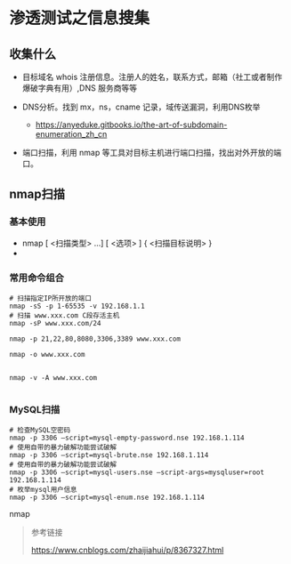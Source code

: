 # 渗透测试之信息搜集





## 收集什么



- 目标域名 whois 注册信息。注册人的姓名，联系方式，邮箱（社工或者制作爆破字典有用）,DNS 服务商等等

- DNS分析。找到 mx，ns，cname 记录，域传送漏洞，利用DNS枚举

  - https://anyeduke.gitbooks.io/the-art-of-subdomain-enumeration_zh_cn

- 端口扫描，利用 nmap 等工具对目标主机进行端口扫描，找出对外开放的端口。







## nmap扫描





### 基本使用 

- nmap [ <扫描类型> …] [ <选项> ] { <扫描目标说明> }
- 



### 常用命令组合

```shell
# 扫描指定IP所开放的端口
nmap -sS -p 1-65535 -v 192.168.1.1
# 扫描 www.xxx.com C段存活主机
nmap -sP www.xxx.com/24

nmap -p 21,22,80,8080,3306,3389 www.xxx.com

nmap -o www.xxx.com


nmap -v -A www.xxx.com


```



### MySQL扫描

```shell
# 检查MySQL空密码
nmap -p 3306 –script=mysql-empty-password.nse 192.168.1.114
# 使用自带的暴力破解功能尝试破解
nmap -p 3306 –script=mysql-brute.nse 192.168.1.114
# 使用自带的暴力破解功能尝试破解
nmap -p 3306 –script=mysql-users.nse –script-args=mysqluser=root 192.168.1.114
# 枚举mysql用户信息
nmap -p 3306 –script=mysql-enum.nse 192.168.1.114
```



nmap 







> 参考链接
>
> https://www.cnblogs.com/zhaijiahui/p/8367327.html